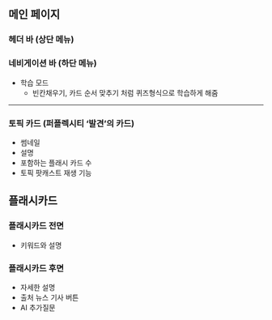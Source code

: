   

## 메인 페이지

### 헤더 바 (상단 메뉴)

  

### 네비게이션 바 (하단 메뉴)

- 학습 모드
    - 빈칸채우기, 카드 순서 맞추기 처럼 퀴즈형식으로 학습하게 해줌

  

---

  

### 토픽 카드 (퍼플렉시티 ‘발견’의 카드)

- 썸네일
- 설명
- 포함하는 플래시 카드 수
- 토픽 팟캐스트 재생 기능

  

  

## 플래시카드

### 플래시카드 전면

- 키워드와 설명

### 플래시카드 후면

- 자세한 설명
- 출처 뉴스 기사 버튼
- AI 추가질문